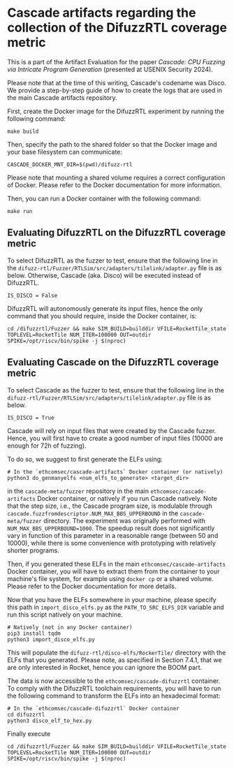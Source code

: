 # Cascade artifacts regarding the collection of the DifuzzRTL coverage metric

This is a part of the Artifact Evaluation for the paper _Cascade: CPU Fuzzing via Intricate Program Generation_ (presented at USENIX Security 2024).

Please note that at the time of this writing, Cascade's codename was Disco.
We provide a step-by-step guide of how to create the logs that are used in the main Cascade artifacts repository.

First, create the Docker image for the DifuzzRTL experiment by running the following command:

```
make build
```

Then, specify the path to the shared folder so that the Docker image and your base filesystem can communicate:

```
CASCADE_DOCKER_MNT_DIR=$(pwd)/difuzz-rtl
```

Please note that mounting a shared volume requires a correct configuration of Docker.
Please refer to the Docker documentation for more information.

Then, you can run a Docker container with the following command:

```
make run
```

## Evaluating DifuzzRTL on the DifuzzRTL coverage metric

To select DifuzzRTL as the fuzzer to test, ensure that the following line in the `difuzz-rtl/Fuzzer/RTLSim/src/adapters/tilelink/adapter.py` file is as below.
Otherwise, Cascade (aka. Disco) will be executed instead of DifuzzRTL.
```
IS_DISCO = False
```

DifuzzRTL will autonomously generate its input files, hence the only command that you should require, inside the Docker container, is:
```
cd /difuzzrtl/Fuzzer && make SIM_BUILD=builddir VFILE=RocketTile_state TOPLEVEL=RocketTile NUM_ITER=100000 OUT=outdir SPIKE=/opt/riscv/bin/spike -j $(nproc)
```

## Evaluating Cascade on the DifuzzRTL coverage metric

To select Cascade as the fuzzer to test, ensure that the following line in the `difuzz-rtl/Fuzzer/RTLSim/src/adapters/tilelink/adapter.py` file is as below.
```
IS_DISCO = True
```

Cascade will rely on input files that were created by the Cascade fuzzer.
Hence, you will first have to create a good number of input files (10000 are enough for 72h of fuzzing).

To do so, we suggest to first generate the ELFs using:
```
# In the `ethcomsec/cascade-artifacts` Docker container (or natively)
python3 do_genmanyelfs <num_elfs_to_generate> <target_dir>
```
in the `cascade-meta/fuzzer` repository in the main `ethcomsec/cascade-artifacts` Docker container, or natively if you run Cascade natively.
Note that the step size, i.e., the Cascade program size, is modulable through `cascade.fuzzfromdescriptor.NUM_MAX_BBS_UPPERBOUND` in the `cascade-meta/fuzzer` directory.
The experiment was originally performed with `NUM_MAX_BBS_UPPERBOUND=1000`. The speedup result does not significantly vary in function of this parameter in a reasonable range (between 50 and 10000), while there is some convenience with prototyping with relatively shorter programs.

Then, if you generated these ELFs in the main `ethcomsec/cascade-artifacts` Docker container, you will have to extract them from the container to your machine's file system, for example using `docker cp` or a shared volume.
Please refer to the Docker documentation for more details.

Now that you have the ELFs somewhere in your machine, please specify this path in `import_disco_elfs.py` as the `PATH_TO_SRC_ELFS_DIR` variable and run this script natively on your machine.
```
# Natively (not in any Docker container)
pip3 install tqdm
python3 import_disco_elfs.py
```
This will populate the `difuzz-rtl/disco-elfs/RockerTile/` directory with the ELFs that you generated.
Please note, as specified in Section 7.4.1, that we are only interested in Rocket, hence you can ignore the BOOM part.

The data is now accessible to the `ethcomsec/cascade-difuzzrtl` container.
To comply with the DifuzzRTL toolchain requirements, you will have to run the following command to transform the ELFs into an hexadecimal format:
```
# In the `ethcomsec/cascade-difuzzrtl` Docker container
cd difuzzrtl
python3 disco_elf_to_hex.py
```

Finally execute
```
cd /difuzzrtl/Fuzzer && make SIM_BUILD=builddir VFILE=RocketTile_state TOPLEVEL=RocketTile NUM_ITER=100000 OUT=outdir SPIKE=/opt/riscv/bin/spike -j $(nproc)
```
